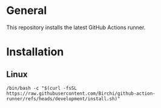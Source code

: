 # General
This repository installs the latest GitHub Actions runner.

# Installation
## Linux
```
/bin/bash -c "$(curl -fsSL https://raw.githubusercontent.com/Birchi/github-action-runner/refs/heads/development/install.sh)"
```